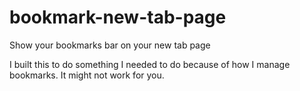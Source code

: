 # bookmark-new-tab-page

Show your bookmarks bar on your new tab page

I built this to do something I needed to do because of how I manage bookmarks.
It might not work for you.

